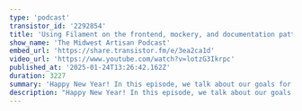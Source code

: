 ```yaml
---
type: 'podcast'
transistor_id: '2292854'
title: 'Using Filament on the frontend, mockery, and documentation patterns'
show_name: 'The Midwest Artisan Podcast'
embed_url: 'https://share.transistor.fm/e/3ea2ca1d'
video_url: 'https://www.youtube.com/watch?v=lotzG3Ikrpc'
published_at: '2025-01-24T13:26:42.162Z'
duration: 3227
summary: 'Happy New Year! In this episode, we talk about our goals for the year, dive into the latest Laravel updates, and explore model-based migrations'
description: "Happy New Year! In this episode, we talk about our goals for the year, dive into the latest Laravel updates, and explore model-based migrations. We also chat about using Filament components outside the admin panel, the struggles of testing with Mockery, and why GitHub Wiki's never work out.\n00:00 - Intro\r\n04:25 - Laravel is poppin'\r\n10:56 - Model-Based Migrations\r\n17:38 - Challenges of Model-Based Migrations\r\n20:31 - Undocumented Laravel Nuggets\r\n23:37 - Using Filament on the Frontend\r\n24:52 - Integrating Filament on Frontend and Backend\r\n33:00 - Why is Mockery so hard?\r\n39:35 - GitHub Wikis never work out"
---
```

